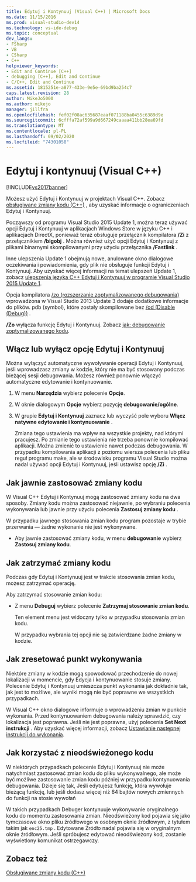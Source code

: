 ```yaml
---
title: Edytuj i Kontynuuj (Visual C++) | Microsoft Docs
ms.date: 11/15/2016
ms.prod: visual-studio-dev14
ms.technology: vs-ide-debug
ms.topic: conceptual
dev_langs:
- FSharp
- VB
- CSharp
- C++
helpviewer_keywords:
- Edit and Continue [C++]
- debugging [C++], Edit and Continue
- C/C++, Edit and Continue
ms.assetid: 1815251e-a877-433e-9e5e-69bd9ba254c7
caps.latest.revision: 28
author: MikeJo5000
ms.author: mikejo
manager: jillfra
ms.openlocfilehash: fef02f08ac635687eaaf071188ba0455c6389d9e
ms.sourcegitcommit: 6cfffa72af599a9d667249caaaa411bb28ea69fd
ms.translationtype: MT
ms.contentlocale: pl-PL
ms.lasthandoff: 09/02/2020
ms.locfileid: "74301058"
---
```

# <a name="edit-and-continue-visual-c"></a>Edytuj i kontynuuj (Visual C++)
[!INCLUDE[vs2017banner](../includes/vs2017banner.md)]

Możesz użyć Edytuj i Kontynuuj w projektach Visual C++. Zobacz [obsługiwane zmiany kodu (C++)](../debugger/supported-code-changes-cpp.md) , aby uzyskać informacje o ograniczeniach Edytuj i Kontynuuj.  
  
 Począwszy od programu Visual Studio 2015 Update 1, można teraz używać opcji Edytuj i Kontynuuj w aplikacjach Windows Store w języku C++ i aplikacjach DirectX, ponieważ teraz obsługuje przełącznik kompilatora **/Zi** z przełącznikiem **/bigobj** . Można również użyć opcji Edytuj i Kontynuuj z plikami binarnymi skompilowanymi przy użyciu przełącznika **/Fastlink** .  
  
 Inne ulepszenia Update 1 obejmują nowe, anulowane okno dialogowe oczekiwania i powiadomienia, gdy plik nie obsługuje funkcji Edytuj i Kontynuuj. Aby uzyskać więcej informacji na temat ulepszeń Update 1, zobacz [ulepszenia języka C++ Edytuj i Kontynuuj w programie Visual Studio 2015 Update 1](https://devblogs.microsoft.com/cppblog/improvements-for-c-edit-and-continue-in-visual-studio-2015-update-1/).  
  
 Opcja kompilatora [/zo (rozszerzanie zoptymalizowanego debugowania)](https://msdn.microsoft.com/library/eea8d89a-7fe0-4fe1-86b2-7689bbebbd7f) wprowadzona w Visual Studio 2013 Update 3 dodaje dodatkowe informacje do plików. pdb (symbol), które zostały skompilowane bez [/od (Disable (Debug))](https://msdn.microsoft.com/library/aafb762y.aspx) .  
  
 **/Zo** wyłącza funkcję Edytuj i Kontynuuj. Zobacz [jak: debugowanie zoptymalizowanego kodu](../debugger/how-to-debug-optimized-code.md).  
  
## <a name="enable-or-disable-edit-and-continue"></a><a name="BKMK_Enable_or_disable_automatic_invocation_of_Edit_and_Continue"></a> Włącz lub wyłącz opcję Edytuj i Kontynuuj  
 Można wyłączyć automatyczne wywoływanie operacji Edytuj i Kontynuuj, jeśli wprowadzasz zmiany w kodzie, który nie ma być stosowany podczas bieżącej sesji debugowania. Możesz również ponownie włączyć automatyczne edytowanie i kontynuowanie.  
  
1. W menu **Narzędzia** wybierz polecenie **Opcje**.  
  
2. W oknie dialogowym **Opcje** wybierz pozycję **debugowanie/ogólne**.  
  
3. W grupie **Edytuj i Kontynuuj** zaznacz lub wyczyść pole wyboru **Włącz natywne edytowanie i kontynuowanie** .  
  
   Zmiana tego ustawienia ma wpływ na wszystkie projekty, nad którymi pracujesz. Po zmianie tego ustawienia nie trzeba ponownie kompilować aplikacji. Można zmienić to ustawienie nawet podczas debugowania. W przypadku kompilowania aplikacji z poziomu wiersza polecenia lub pliku reguł programu make, ale w środowisku programu Visual Studio można nadal używać opcji Edytuj i Kontynuuj, jeśli ustawisz opcję **/Zi** .  
  
## <a name="how-to-apply-code-changes-explicitly"></a><a name="BKMK_How_to_apply_code_changes_explicitly"></a> Jak jawnie zastosować zmiany kodu  
 W Visual C++ Edytuj i Kontynuuj mogą zastosować zmiany kodu na dwa sposoby. Zmiany kodu można zastosować niejawnie, po wybraniu polecenia wykonywania lub jawnie przy użyciu polecenia **Zastosuj zmiany kodu** .  
  
 W przypadku jawnego stosowania zmian kodu program pozostaje w trybie przerwania — żadne wykonanie nie jest wykonywane.  
  
- Aby jawnie zastosować zmiany kodu, w menu **debugowanie** wybierz **Zastosuj zmiany kodu**.  
  
## <a name="how-to-stop-code-changes"></a><a name="BKMK_How_to_stop_code_changes"></a> Jak zatrzymać zmiany kodu  
 Podczas gdy Edytuj i Kontynuuj jest w trakcie stosowania zmian kodu, możesz zatrzymać operację.  
  
 Aby zatrzymać stosowanie zmian kodu:  
  
- Z menu **Debuguj** wybierz polecenie **Zatrzymaj stosowanie zmian kodu**.  
  
  Ten element menu jest widoczny tylko w przypadku stosowania zmian kodu.  
  
  W przypadku wybrania tej opcji nie są zatwierdzane żadne zmiany w kodzie.  
  
## <a name="how-to-reset-the-point-of-execution"></a><a name="BKMK_How_to_reset_the_point_of_execution"></a> Jak zresetować punkt wykonywania  
 Niektóre zmiany w kodzie mogą spowodować przechodzenie do nowej lokalizacji w momencie, gdy Edycja i kontynuowanie stosuje zmiany. Polecenie Edytuj i Kontynuuj umieszcza punkt wykonania jak dokładnie tak, jak jest to możliwe, ale wyniki mogą nie być poprawne we wszystkich przypadkach.  
  
 W Visual C++ okno dialogowe informuje o wprowadzeniu zmian w punkcie wykonania. Przed kontynuowaniem debugowania należy sprawdzić, czy lokalizacja jest poprawna. Jeśli nie jest poprawna, użyj polecenia **Set Next instrukcji** . Aby uzyskać więcej informacji, zobacz [Ustawianie następnej instrukcji do wykonania](https://msdn.microsoft.com/library/y740d9d3.aspx#BKMK_Set_the_next_statement_to_execute).  
  
## <a name="how-to-work-with-stale-code"></a><a name="BKMK_How_to_work_with_stale_code"></a> Jak korzystać z nieodświeżonego kodu  
 W niektórych przypadkach polecenie Edytuj i Kontynuuj nie może natychmiast zastosować zmian kodu do pliku wykonywalnego, ale może być możliwe zastosowanie zmian kodu później w przypadku kontynuowania debugowania. Dzieje się tak, Jeśli edytujesz funkcję, która wywołuje bieżącą funkcję, lub jeśli dodasz więcej niż 64 bajtów nowych zmiennych do funkcji na stosie wywołań  
  
 W takich przypadkach Debuger kontynuuje wykonywanie oryginalnego kodu do momentu zastosowania zmian. Nieodświeżony kod pojawia się jako tymczasowe okno pliku źródłowego w osobnym oknie źródłowym, z tytułem takim jak `enc25.tmp` . Edytowane Źródło nadal pojawia się w oryginalnym oknie źródłowym. Jeśli spróbujesz edytować nieodświeżony kod, zostanie wyświetlony komunikat ostrzegawczy.  
  
## <a name="see-also"></a>Zobacz też  
 [Obsługiwane zmiany kodu (C++)](../debugger/supported-code-changes-cpp.md)
